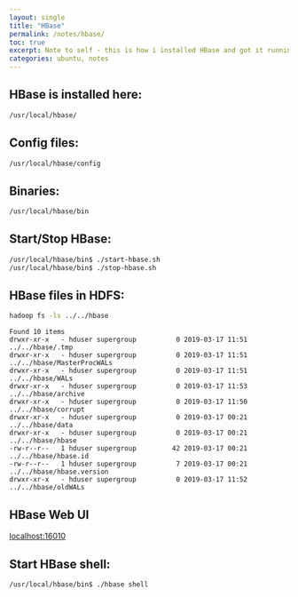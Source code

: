 ```yaml
---
layout: single
title: "HBase"
permalink: /notes/hbase/
toc: true
excerpt: Note to self - this is how i installed HBase and got it running
categories: ubuntu, notes
---
```


## HBase is installed here:

```bash
/usr/local/hbase/
```

## Config files:
```bash
/usr/local/hbase/config
```

## Binaries:
```bash
/usr/local/hbase/bin
```

## Start/Stop HBase:

```bash
/usr/local/hbase/bin$ ./start-hbase.sh
/usr/local/hbase/bin$ ./stop-hbase.sh
```

## HBase files in HDFS:
```bash
hadoop fs -ls ../../hbase
```

```
Found 10 items
drwxr-xr-x   - hduser supergroup          0 2019-03-17 11:51 ../../hbase/.tmp
drwxr-xr-x   - hduser supergroup          0 2019-03-17 11:51 ../../hbase/MasterProcWALs
drwxr-xr-x   - hduser supergroup          0 2019-03-17 11:51 ../../hbase/WALs
drwxr-xr-x   - hduser supergroup          0 2019-03-17 11:53 ../../hbase/archive
drwxr-xr-x   - hduser supergroup          0 2019-03-17 11:50 ../../hbase/corrupt
drwxr-xr-x   - hduser supergroup          0 2019-03-17 00:21 ../../hbase/data
drwxr-xr-x   - hduser supergroup          0 2019-03-17 00:21 ../../hbase/hbase
-rw-r--r--   1 hduser supergroup         42 2019-03-17 00:21 ../../hbase/hbase.id
-rw-r--r--   1 hduser supergroup          7 2019-03-17 00:21 ../../hbase/hbase.version
drwxr-xr-x   - hduser supergroup          0 2019-03-17 11:52 ../../hbase/oldWALs
```

## HBase Web UI

[localhost:16010](localhost:16010)


## Start HBase shell:

```bash
/usr/local/hbase/bin$ ./hbase shell
```

